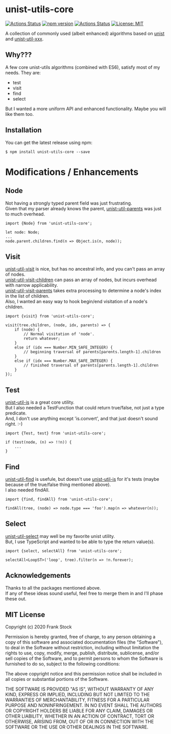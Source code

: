 # unist-utils-core
[![Actions Status](https://github.com/pcafstockf/unist-utils-core/workflows/NPM%20Publish/badge.svg)](https://github.com/pcafstockf/unist-utils-core/actions)
[![npm version](https://badge.fury.io/js/unist-utils-core.svg)](https://badge.fury.io/js/unist-utils-core)
[![Actions Status](https://david-dm.org/pcafstockf/unist-utils-core.svg)](https://github.com/pcafstockf/unist-utils-core/package.json)
[![License: MIT](https://img.shields.io/badge/License-MIT-yellow.svg)](https://opensource.org/licenses/MIT)

A collection of commonly used (albeit enhanced) algorithms based on [unist](https://github.com/syntax-tree/unist) and [unist-util-xxx](https://github.com/syntax-tree/unist#list-of-utilities).

## Why???
A few core unist-utils algorithms (combined with ES6), satisfy most of my needs.  They are:  
* test
* visit
* find
* select  

But I wanted a more uniform API and enhanced functionality.  Maybe you will like them too.

## Installation

You can get the latest release using npm:

```
$ npm install unist-utils-core --save
```

# Modifications / Enhancements

## Node
Not having a strongly typed parent field was just frustrating.  
Given that my parser already knows the parent, [unist-util-parents](https://github.com/syntax-tree/unist-util-parents) was just to much overhead.
```
import {Node} from 'unist-utils-core';

let node: Node;
...
node.parent.children.find(n => Object.is(n, node));
```

## Visit
[unist-util-visit](https://github.com/syntax-tree/unist-util-visit) is nice, but has no ancestral info, and you can't pass an array of nodes.  
[unist-util-visit-children](https://github.com/syntax-tree/unist-util-visit-children) can pass an array of nodes, but incurs overhead with narrow applicability.  
[unist-util-visit-parents](https://github.com/syntax-tree/unist-util-visit-parents) takes extra processing to determine a node's index in the list of children.  
Also, I wanted an easy way to hook begin/end visitation of a node's children.  
```
import {visit} from 'unist-utils-core';

visit(tree.children, (node, idx, parents) => {
    if (node) {
        // Normal visitation of 'node'.
        return whatever;
    }
    else if (idx === Number.MIN_SAFE_INTEGER) {
        // beginning traversal of parents[parents.length-1].children
    }
    else if (idx === Number.MAX_SAFE_INTEGER) {
        // finished traversal of parents[parents.length-1].children
    }
});
```

## Test
[unist-util-is](https://github.com/syntax-tree/unist-util-is) is a great core utility.  
But I also needed a TestFunction that could return true/false, not just a type predicate.  
And, I don't use anything except 'is.convert', and that just doesn't sound right. :-)
```
import {Test, test} from 'unist-utils-core';

if (test(node, (n) => !!n)) {
    ...
}
```

## Find
[unist-util-find](https://github.com/blahah/unist-util-find) is usefule, but doesn't use [unist-util-is](https://github.com/syntax-tree/unist-util-is) for it's tests (maybe because of the true/false thing mentioned above).  
I also needed findAll.
```
import {find, findAll} from 'unist-utils-core';

findAll(tree, (node) => node.type === 'foo').map(n => whatever(n));
```

## Select
[unist-util-select](https://github.com/syntax-tree/unist-util-select) may well be my favorite unist utility.  
But, I use TypeScript and wanted to be able to type the return value(s).
```
import {select, selectAll} from 'unist-utils-core';

selectAll<LoopST>('loop', tree).filter(n => !n.forever);
```

## Acknowledgements
Thanks to all the packages mentioned above.  
If any of these ideas sound useful, feel free to merge them in and I'll phase these out.

## MIT License

Copyright (c) 2020 Frank Stock

Permission is hereby granted, free of charge, to any person obtaining a copy
of this software and associated documentation files (the "Software"), to deal
in the Software without restriction, including without limitation the rights
to use, copy, modify, merge, publish, distribute, sublicense, and/or sell
copies of the Software, and to permit persons to whom the Software is
furnished to do so, subject to the following conditions:

The above copyright notice and this permission notice shall be included in all
copies or substantial portions of the Software.

THE SOFTWARE IS PROVIDED "AS IS", WITHOUT WARRANTY OF ANY KIND, EXPRESS OR
IMPLIED, INCLUDING BUT NOT LIMITED TO THE WARRANTIES OF MERCHANTABILITY,
FITNESS FOR A PARTICULAR PURPOSE AND NONINFRINGEMENT. IN NO EVENT SHALL THE
AUTHORS OR COPYRIGHT HOLDERS BE LIABLE FOR ANY CLAIM, DAMAGES OR OTHER
LIABILITY, WHETHER IN AN ACTION OF CONTRACT, TORT OR OTHERWISE, ARISING FROM,
OUT OF OR IN CONNECTION WITH THE SOFTWARE OR THE USE OR OTHER DEALINGS IN THE
SOFTWARE.
